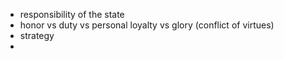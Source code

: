 - responsibility of the state
- honor vs duty vs personal loyalty vs glory (conflict of virtues)
- strategy
- 